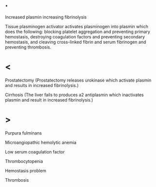 # .

Increased plasmin increasing fibrinolysis

Tissue plasminogen activator activates plasminogen into plasmin which does the following:
blocking platelet aggregation and preventing primary hemostasis,
destroying coagulation factors and preventing secondary hemostasis, and
cleaving cross-linked fibrin and serum fibrinogen and preventing thrombosis.

# <

Prostatectomy (Prostatectomy releases urokinase which activate plasmin and results in increased fibrinolysis.)

Cirrhosis (The liver fails to produces a2 antiplasmin which inactivates plasmin and result in increased fibrinolysis.)

# >

Purpura fulminans

Microangiopathic hemolytic anemia

Low serum coagulation factor

Thrombocytopenia

Hemostasis problem

Thrombosis
